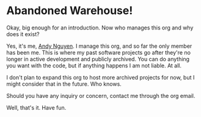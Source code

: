 # Abandoned Warehouse!

Okay, big enough for an introduction. Now who manages this org and why does it exist?

Yes, it's me, [Andy Nguyen](https://github.com/aervnu). I manage this org, and so far the only member has been me. This is where my past software projects go after they're no longer in active development and publicly archived. You can do anything you want with the code, but if anything happens I am not liable. At all.

I don't plan to expand this org to host more archived projects for now, but I might consider that in the future. Who knows.

Should you have any inquiry or concern, contact me through the org email. 

Well, that's it. Have fun.

